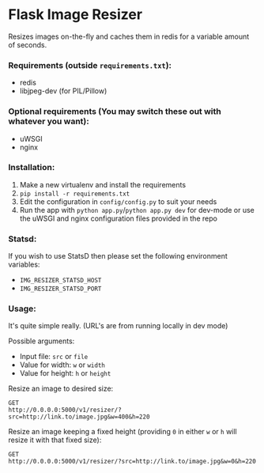 Flask Image Resizer
===================

Resizes images on-the-fly and caches them in redis for a variable amount
of seconds.


### Requirements (outside `requirements.txt`):

* redis
* libjpeg-dev (for PIL/Pillow)


###  Optional requirements (You may switch these out with whatever you want):

* uWSGI
* nginx


### Installation:

1. Make a new virtualenv and install the requirements
2. `pip install -r requirements.txt`
3. Edit the configuration in `config/config.py` to suit your needs
4. Run the app with `python app.py`/`python app.py dev` for dev-mode
	or use the uWSGI and nginx configuration files provided in the repo


### Statsd:

If you wish to use StatsD then please set the following environment variables:

* `IMG_RESIZER_STATSD_HOST`
* `IMG_RESIZER_STATSD_PORT`


### Usage:

It's quite simple really.
(URL's are from running locally in dev mode)

Possible arguments:

* Input file: `src` or `file`
* Value for width: `w` or `width`
* Value for height: `h` or `height`

Resize an image to desired size:

	GET
	http://0.0.0.0:5000/v1/resizer/?src=http://link.to/image.jpg&w=400&h=220

Resize an image keeping a fixed height (providing `0` in either `w` or `h`
	will resize it with that fixed size):

	GET
	http://0.0.0.0:5000/v1/resizer/?src=http://link.to/image.jpg&w=0&h=220

